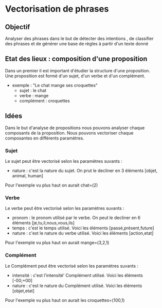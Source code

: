 # Vectorisation de phrases

## Objectif
Analyser des phrases dans le but de détecter des intentions , de classifier des phrases et de générer une base de règles à partir d'un texte donné

## Etat des lieux : composition d'une proposition
Dans un  premier il est important  d'étudier la structure d'une proposition. Une proposition est formé d'un sujet, d'un verbe et d'un complément.

- exemple : "Le chat mange ses croquettes"
  - sujet : le chat
  - verbe : mange
  - complément : croquettes

## Idées

Dans le but d'analyse de propositions nous pouvons analyser chaque composants de la proposition. Nous pouvons vectoriser chaque composantes en différents paramètres.

### Sujet

Le sujet peut être vectorisé selon les paramètres suvants : 

- nature : c'est la nature du sujet. On prut le decliner en 3 éléments [objet, animal, human]

 Pour l'exemple vu plus haut on aurait chat=(2) 

 ### Verbe

Le verbe peut être vectorisé selon les paramètres suvants : 

- pronom : le pronom utilisé par le verbe. On peut le decliner en 6 éléments [je,tu,il,nous,vous,ils]
- temps : c'est le temps utilisé. Voici les éléments [passé,présent,future]
- nature : c'est le nature du verbe utilisé. Voici les éléments [action,etat]

 Pour l'exemple vu plus haut on aurait mange=(3,2,1) 

  ### Complément

Le Complément peut être vectorisé selon les paramètres suvants : 

- intensité : c'est l'intensité' Complément utilisé. Voici les éléments [-00;+00]
- nature : c'est le nature du Complément utilisé. Voici les éléments [objet,etat]

 Pour l'exemple vu plus haut on aurait les croquettes=(100,1) 